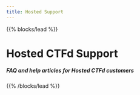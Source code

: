 ```yaml
---
title: Hosted Support
---
```


{{% blocks/lead %}}
<h1>Hosted CTFd Support</h1>
<h5>FAQ and help articles for Hosted CTFd customers</h5>
{{% /blocks/lead %}}

